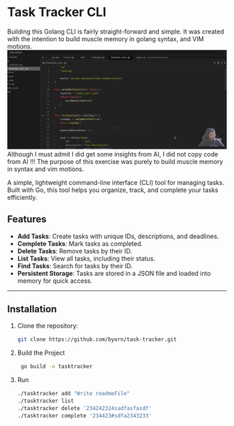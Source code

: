 Task Tracker CLI
==

Building this Golang CLI is fairly straight-forward and simple. 
It was created with the intention to build muscle memory in golang syntax, and VIM motions. 
[![Watch the video](video.png)](https://www.youtube.com/watch?v=<VIDEO_ID>)
Although I must admit I did get some insights from AI, I did not copy code from AI !!!
The purpose of this exercise was purely to build muscle memory in syntax and vim motions.


A simple, lightweight command-line interface (CLI) tool for managing tasks. Built with Go, this tool helps you organize, track, and complete your tasks efficiently.

## Features

- **Add Tasks**: Create tasks with unique IDs, descriptions, and deadlines.
- **Complete Tasks**: Mark tasks as completed.
- **Delete Tasks**: Remove tasks by their ID.
- **List Tasks**: View all tasks, including their status.
- **Find Tasks**: Search for tasks by their ID.
- **Persistent Storage**: Tasks are stored in a JSON file and loaded into memory for quick access.

---

## Installation

1. Clone the repository:
   ```bash
   git clone https://github.com/byorn/task-tracker.git
   

2. Build the Project
   ```bash
    go build -o tasktracker

3. Run
   ```bash
   ./tasktracker add "Write readmeFile"
   ./tasktracker list 
   ./tasktracker delete '234242324sadfasfasdf'
   ./tasktracker complete '234423#sdfa2343233'
     
